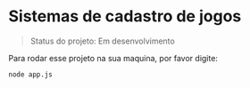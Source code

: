 <h1>Sistemas de cadastro de jogos</h1>

> Status do projeto: Em desenvolvimento

Para rodar esse projeto na sua maquina, por favor digite:
```
node app.js
``` 
